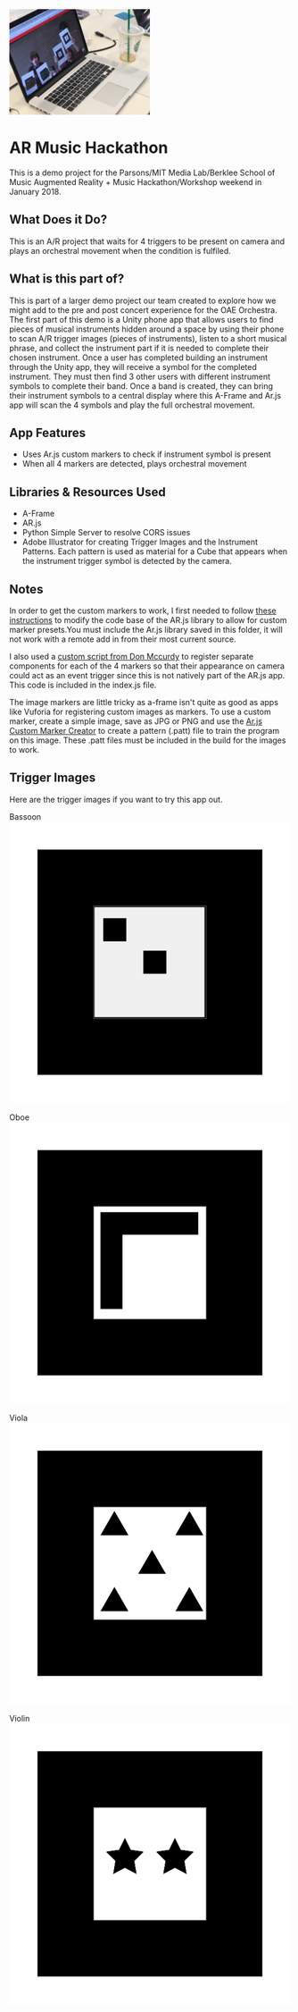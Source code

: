 <img src = "https://github.com/drmartens/arJamMIT/blob/master/demoImage.JPG" width="50%">

# AR Music Hackathon
This is a demo project for the Parsons/MIT Media Lab/Berklee School of Music Augmented Reality + Music Hackathon/Workshop weekend in January 2018.

## What Does it Do?
This is an A/R project that waits for 4 triggers to be present on camera and plays an orchestral movement when the condition is fulfiled.

## What is this part of?
This is part of a larger demo project our team created to explore how we might add to the pre and post concert experience for the OAE Orchestra. The first part of this demo is a Unity phone app that allows users to find pieces of musical instruments hidden around a space by using their phone to scan A/R trigger images (pieces of instruments), listen to a short musical phrase, and collect the instrument part if it is needed to complete their chosen instrument. Once a user has completed building an instrument through the Unity app, they will receive a symbol for the completed instrument. They must then find 3 other users with different instrument symbols to complete their band. Once a band is created, they can bring their instrument symbols to a central display where this A-Frame and Ar.js app will scan the 4 symbols and play the full orchestral movement.

## App Features
* Uses Ar.js custom markers to check if instrument symbol is present
* When all 4 markers are detected, plays orchestral movement

## Libraries & Resources Used
* A-Frame
* AR.js
* Python Simple Server to resolve CORS issues
* Adobe Illustrator for creating Trigger Images and the Instrument Patterns. Each pattern is used as material for a Cube that appears when the instrument trigger symbol is detected by the camera.

## Notes
In order to get the custom markers to work, I first needed to follow [these instructions](https://github.com/wimvdc/AR.js/commit/950e82db6d0c3851647d429282c5ade52ee95891) to modify the code base of the AR.js library to allow for custom marker presets.You must include the Ar.js library saved in this folder, it will not work with a remote add in from their most current source. 

I also used a [custom script from Don Mccurdy](https://github.com/donmccurdy/aframe-extras/issues/180) to register separate components for each of the 4 markers so that their appearance on camera could act as an event trigger since this is not natively part of the AR.js app. This code is included in the index.js file.

The image markers are little tricky as a-frame isn't quite as good as apps like Vuforia for registering custom images as markers. To use a custom marker, create a simple image, save as JPG or PNG and use the [Ar.js Custom Marker Creator](https://jeromeetienne.github.io/AR.js/three.js/examples/marker-training/examples/generator.html) to create a pattern (.patt) file to train the program on this image. These .patt files must be included in the build for the images to work.

## Trigger Images
Here are the trigger images if you want to try this app out.

Bassoon
![bassoonTrigger](https://github.com/drmartens/arJamMIT/blob/master/imageTriggerPhotosforTesting/bassoonTrigger.png)


Oboe
![oboeTrigger](https://github.com/drmartens/arJamMIT/blob/master/imageTriggerPhotosforTesting/oboeTrigger.png)


Viola
![violaTrigger](https://github.com/drmartens/arJamMIT/blob/master/imageTriggerPhotosforTesting/violaTrigger.png)


Violin
![violinTrigger](https://github.com/drmartens/arJamMIT/blob/master/imageTriggerPhotosforTesting/violinTrigger.png)



